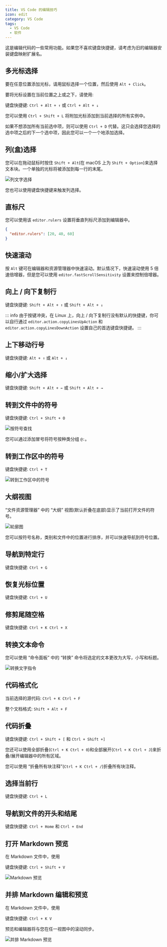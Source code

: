 ```yaml
---
title: VS Code 的编辑技巧
icon: edit
category: VS Code
tags:
  - VS Code
  - 软件
---
```


这是编辑代码的一些常用功能。如果您不喜欢键盘快捷键，请考虑为旧的编辑器安装键盘映射扩展名。

## 多光标选择

要在任意位置添加光标，请用鼠标选择一个位置，然后使用 `Alt + Click`。

要将光标设置在当前位置之上或之下，请使用:

键盘快捷键: `Ctrl + Alt + ↑` 或 `Ctrl + Alt + ↓`

您可以使用 `Ctrl + Shift + L` 将附加光标添加到当前选择的所有实例中。

如果不想添加所有当前选中项，则可以使用 `Ctrl + D` 代替。这只会选择您选择的选中项之后的下一个选中项，因此您可以一个一个地添加选择。

## 列(盒)选择

您可以在拖动鼠标时按住 `Shift + Alt`(在 macOS 上为 `Shift + Option`)来选择文本块。一个单独的光标将被添加到每一行的末尾。

![列文字选择](./assets/column-select.gif)

您也可以使用键盘快捷键来触发列选择。

## 直标尺

您可以使用该 `editor.rulers` 设置将垂直列标尺添加到编辑器中。

```json
{
  "editor.rulers": [20, 40, 60]
}
```

## 快速滚动

按 `Alt` 键可在编辑器和资源管理器中快速滚动。默认情况下，快速滚动使用 5 倍速倍增器，但是您可以使用 `editor.fastScrollSensitivity` 设置来控制倍增器。

## 向上 / 向下复制行

键盘快捷键: `Shift + Alt + ↑` 或 `Shift + Alt + ↓`

::: info
由于按键冲突，在 Linux 上，向上 / 向下复制行没有默认的快捷键，你可以自行通过 `editor.action.copyLinesUpAction` 和 `editor.action.copyLinesDownAction` 设置自己的首选键盘快捷键。
:::

## 上下移动行号

键盘快捷键: `Alt + ↑` 或 `Alt + ↓`

## 缩小/扩大选择

键盘快捷键: `Shift + Alt + ←` 或 `Shift + Alt + →`

## 转到文件中的符号

键盘快捷键: `Ctrl + Shift + O`

![按符号查找](./assets/goto-file-symbol.png)

您可以通过添加冒号将符号按种类分组 `@:`。

## 转到工作区中的符号

键盘快捷键: `Ctrl + T`

![转到工作区中的符号](./assets/goto-workspace-symbol.png)

## 大纲视图

“文件资源管理器” 中的 “大纲” 视图(默认折叠在底部)显示了当前打开文件的符号。

![轮廓图](./assets/outlilne-view.png)

您可以按符号名称，类别和文件中的位置进行排序，并可以快速导航到符号位置。

## 导航到特定行

键盘快捷键: `Ctrl + G`

## 恢复光标位置

键盘快捷键: `Ctrl + U`

## 修剪尾随空格

键盘快捷键: `Ctrl + K Ctrl + X`

## 转换文本命令

您可以使用 “命令面板” 中的 “转换” 命令将选定的文本更改为大写，小写和标题。

![转换文字指令](./assets/transform.png)

## 代码格式化

当前选择的源代码: `Ctrl + K Ctrl + F`

整个文档格式: `Shift + Alt + F`

## 代码折叠

键盘快捷键: `Ctrl + Shift + [` 和 `Ctrl + Shift +]`

您还可以使用全部折叠(`Ctrl + K Ctrl + 0`)和全部展开(`Ctrl + K Ctrl + J`)来折叠/展开编辑器中的所有区域。

您可以使用 “折叠所有块注释”(`Ctrl + K Ctrl + /`)折叠所有块注释。

## 选择当前行

键盘快捷键: `Ctrl + L`

## 导航到文件的开头和结尾

键盘快捷键: `Ctrl + Home` 和 `Ctrl + End`

## 打开 Markdown 预览

在 Markdown 文件中，使用

键盘快捷键: `Ctrl + Shift + V`

![Markdown 预览](./assets/markdown-preview.png)

## 并排 Markdown 编辑和预览

在 Markdown 文件中，使用

键盘快捷键: `Ctrl + K V`

预览和编辑器将与您在任一视图中的滚动同步。

![并排 Markdown 预览](./assets/markdown-side-preview.png)
